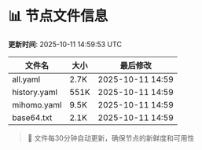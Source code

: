 # 📊 节点文件信息

**更新时间**: 2025-10-11 14:59:53 UTC

| 文件名 | 大小 | 最后修改 |
|--------|------|----------|
| all.yaml | 2.7K | 2025-10-11 14:59 |
| history.yaml | 551K | 2025-10-11 14:59 |
| mihomo.yaml | 9.5K | 2025-10-11 14:59 |
| base64.txt | 2.1K | 2025-10-11 14:59 |

> 🔄 文件每30分钟自动更新，确保节点的新鲜度和可用性
